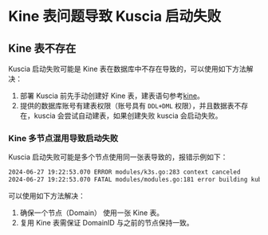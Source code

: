 # Kine 表问题导致 Kuscia 启动失败

## Kine 表不存在

Kuscia 启动失败可能是 Kine 表在数据库中不存在导致的，可以使用如下方法解决：

1. 部署 Kuscia 前先手动创建好 Kine 表，建表语句参考[kine](https://github.com/secretflow/kuscia/blob/main/hack/k8s/kine.sql)。
2. 提供的数据库账号有建表权限（账号具有 `DDL+DML` 权限），并且数据表不存在，kuscia 会尝试自动建表，如果创建失败 kuscia 会启动失败。

### Kine 多节点混用导致启动失败

Kuscia 启动失败可能是多个节点使用同一张表导致的，报错示例如下：

```bash
2024-06-27 19:22:53.070 ERROR modules/k3s.go:283 context canceled
2024-06-27 19:22:53.070 FATAL modules/modules.go:181 error building kubernetes client config from token, detail-> build config from flags failed, detail-> stat /home/kuscia/etc/kubeconfig: no such file or directory
```

可以使用如下方法解决：

1. 确保一个节点（Domain） 使用一张 Kine 表。
2. 复用 Kine 表需保证 DomainID 与之前的节点保持一致。
